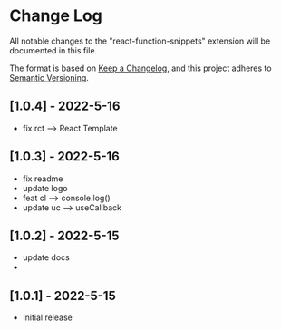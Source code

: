 # Change Log

All notable changes to the "react-function-snippets" extension will be documented in this file.

The format is based on [Keep a Changelog](https://keepachangelog.com/en/1.0.0/),
and this project adheres to [Semantic Versioning](https://semver.org/spec/v2.0.0.html).

## [1.0.4] - 2022-5-16
- fix rct --> React Template

## [1.0.3] - 2022-5-16
- fix readme
- update logo
- feat cl --> console.log()
- update uc --> useCallback

## [1.0.2] - 2022-5-15
- update docs
- 
## [1.0.1] - 2022-5-15
- Initial release

